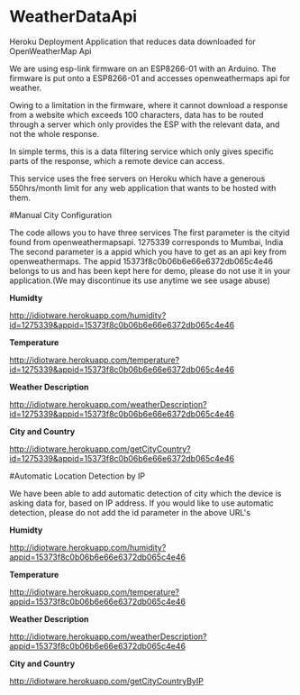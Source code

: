 # WeatherDataApi

Heroku Deployment Application that reduces data downloaded for OpenWeatherMap Api

We are using esp-link firmware on an ESP8266-01 with an Arduino. The firmware is put onto a ESP8266-01 and accesses openweathermaps api for weather.

Owing to a limitation in the firmware, where it cannot download a response from a website which exceeds 100 characters, data has to be routed through a server which only provides the ESP with the relevant data, and not the whole response. 

In simple terms, this is a data filtering service which only gives specific parts of the response, which a remote device can access.

This service uses the free servers on Heroku which have a generous 550hrs/month limit for any web application that wants to be hosted with them.



#Manual City Configuration

The code allows you to have three services
The first parameter is the cityid found from openweathermapsapi. 1275339 corresponds to Mumbai, India
The second parameter is a appid which you have to get as an api key from openweathermaps. The appid 15373f8c0b06b6e66e6372db065c4e46 belongs to us and has been kept here for demo, please do not use it in your application.(We may discontinue its use anytime we see usage abuse)

**Humidty**

http://idiotware.herokuapp.com/humidity?id=1275339&appid=15373f8c0b06b6e66e6372db065c4e46

**Temperature**

http://idiotware.herokuapp.com/temperature?id=1275339&appid=15373f8c0b06b6e66e6372db065c4e46

**Weather Description**

http://idiotware.herokuapp.com/weatherDescription?id=1275339&appid=15373f8c0b06b6e66e6372db065c4e46

**City and Country**

http://idiotware.herokuapp.com/getCityCountry?id=1275339&appid=15373f8c0b06b6e66e6372db065c4e46




#Automatic Location Detection by IP

We have been able to add automatic detection of city which the device is asking data for, based on IP address. If you would like to use automatic detection, please do not add the id parameter in the above URL's

**Humidty**

http://idiotware.herokuapp.com/humidity?appid=15373f8c0b06b6e66e6372db065c4e46

**Temperature**

http://idiotware.herokuapp.com/temperature?appid=15373f8c0b06b6e66e6372db065c4e46

**Weather Description**

http://idiotware.herokuapp.com/weatherDescription?appid=15373f8c0b06b6e66e6372db065c4e46

**City and Country**

http://idiotware.herokuapp.com/getCityCountryByIP





